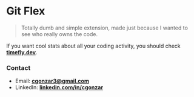 # Git Flex

> Totally dumb and simple extension, made just because I wanted to see who really owns the code.

If you want cool stats about all your coding activity, you should check **[timefly.dev](https://timefly.dev)**.

### Contact
- Email: **cgonzar3@gmail.com**
- LinkedIn: **[linkedin.com/in/cgonzar](https://www.linkedin.com/in/cgonzar/)**